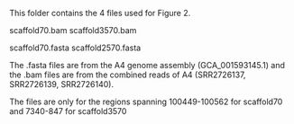 This folder contains the 4 files used for Figure 2. 

scaffold70.bam
scaffold3570.bam

scaffold70.fasta
scaffold2570.fasta

The .fasta files are from the A4 genome assembly (GCA_001593145.1) and the .bam files are from the combined reads of A4 
(SRR2726137, SRR2726139, SRR2726140). 

The files are only for the regions spanning 100449-100562 for scaffold70 and 7340-847 for scaffold3570
